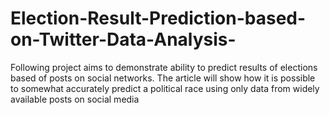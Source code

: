 # Election-Result-Prediction-based-on-Twitter-Data-Analysis-
Following project aims to demonstrate ability to predict results of elections based of posts on social networks. The article will show how it is possible to somewhat accurately predict a political race using only data from widely available posts on social media

